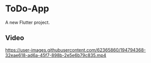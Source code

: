 # ToDo-App

A new Flutter project.

## Video

https://user-images.githubusercontent.com/62365860/194794368-32eae618-ad6a-45f7-898b-2e5e6b79c835.mp4
